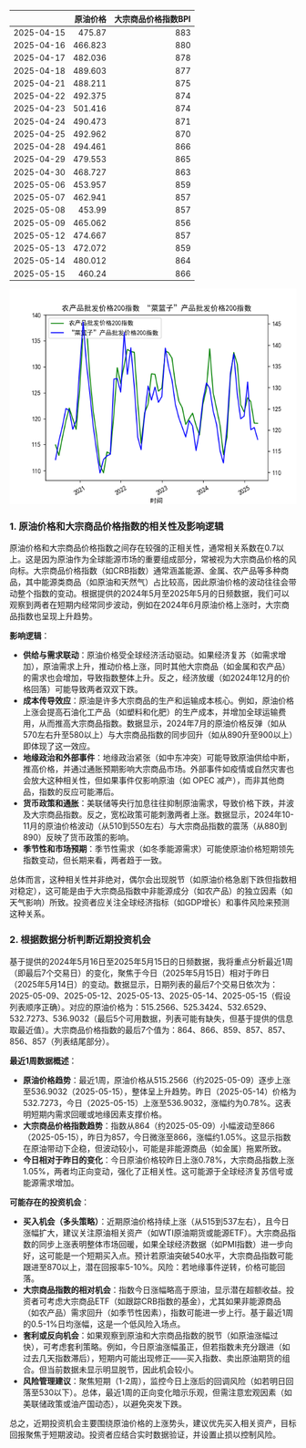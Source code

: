 |            |   原油价格 |   大宗商品价格指数BPI |
|:-----------|-----------:|----------------------:|
| 2025-04-15 |    475.87  |                   883 |
| 2025-04-16 |    466.823 |                   880 |
| 2025-04-17 |    482.036 |                   878 |
| 2025-04-18 |    489.603 |                   877 |
| 2025-04-21 |    488.211 |                   875 |
| 2025-04-22 |    492.375 |                   874 |
| 2025-04-23 |    501.416 |                   874 |
| 2025-04-24 |    490.473 |                   871 |
| 2025-04-25 |    492.962 |                   870 |
| 2025-04-28 |    494.461 |                   866 |
| 2025-04-29 |    479.553 |                   865 |
| 2025-04-30 |    468.727 |                   863 |
| 2025-05-06 |    453.957 |                   859 |
| 2025-05-07 |    462.941 |                   857 |
| 2025-05-08 |    453.99  |                   857 |
| 2025-05-09 |    465.062 |                   856 |
| 2025-05-12 |    474.667 |                   857 |
| 2025-05-13 |    472.072 |                   859 |
| 2025-05-14 |    480.012 |                   864 |
| 2025-05-15 |    460.24  |                   866 |

![图](MSCI_copper.png)

### 1. 原油价格和大宗商品价格指数的相关性及影响逻辑

原油价格和大宗商品价格指数之间存在较强的正相关性，通常相关系数在0.7以上。这是因为原油作为全球能源市场的重要组成部分，常被视为大宗商品价格的风向标。大宗商品价格指数（如CRB指数）通常涵盖能源、金属、农产品等多种商品，其中能源类商品（如原油和天然气）占比较高，因此原油价格的波动往往会带动整个指数的变动。根据提供的2024年5月至2025年5月的日频数据，我们可以观察到两者在短期内经常同步波动，例如在2024年6月原油价格上涨时，大宗商品指数也呈现上升趋势。

**影响逻辑**：
- **供给与需求联动**：原油价格受全球经济活动驱动。如果经济复苏（如需求增加），原油需求上升，推动价格上涨，同时其他大宗商品（如金属和农产品）的需求也会增加，导致指数整体上升。反之，经济放缓（如2024年12月的价格回落）可能导致两者双双下跌。
- **成本传导效应**：原油是许多大宗商品的生产和运输成本核心。例如，原油价格上涨会提高石油化工产品（如塑料和化肥）的生产成本，并增加全球运输费用，从而推高大宗商品指数。数据显示，2024年7月的原油价格反弹（如从570左右升至580以上）与大宗商品指数的同步回升（如从890升至900以上）即体现了这一效应。
- **地缘政治和外部事件**：地缘政治紧张（如中东冲突）可能导致原油供给中断，推高价格，并通过通胀预期影响大宗商品市场。外部事件如疫情或自然灾害也会放大这种相关性，但如果事件仅影响原油（如 OPEC 减产），而非其他商品，指数的反应可能滞后。
- **货币政策和通胀**：美联储等央行加息往往抑制原油需求，导致价格下跌，并波及大宗商品指数。反之，宽松政策可能刺激两者上涨。数据显示，2024年10-11月的原油价格波动（从510到550左右）与大宗商品指数的震荡（从880到890）反映了货币政策的影响。
- **季节性和市场预期**：季节性需求（如冬季能源需求）可能使原油价格短期领先指数变动，但长期来看，两者趋于一致。

总体而言，这种相关性并非绝对，偶尔会出现脱节（如原油价格急剧下跌但指数相对稳定），这可能是由于大宗商品指数中非能源成分（如农产品）的独立因素（如天气影响）所致。投资者应关注全球经济指标（如GDP增长）和事件风险来预测这种关系。

### 2. 根据数据分析判断近期投资机会

基于提供的2024年5月16日至2025年5月15日的日频数据，我将重点分析最近1周（即最后7个交易日）的变化，聚焦于今日（2025年5月15日）相对于昨日（2025年5月14日）的变动。数据显示，日期列表的最后7个交易日依次为：2025-05-09、2025-05-12、2025-05-13、2025-05-14、2025-05-15（假设列表顺序正确）。对应的原油价格为：515.2566、525.3424、532.6529、532.7273、536.9032（最后5个可用数据，列表可能有缺失，但基于提供的信息取最近值）。大宗商品价格指数的最后7个值为：864、866、859、857、857、856、857（列表结尾部分）。

**最近1周数据概述**：
- **原油价格趋势**：最近1周，原油价格从515.2566（约2025-05-09）逐步上涨至536.9032（2025-05-15），整体呈上升趋势。昨日（2025-05-14）价格为532.7273，今日（2025-05-15）上涨至536.9032，涨幅约为0.78%。这表明短期内需求回暖或地缘因素支撑价格。
- **大宗商品价格指数趋势**：指数从864（约2025-05-09）小幅波动至866（2025-05-15），昨日为857，今日微涨至866，涨幅约1.05%。这显示指数在原油带动下企稳，但波动较小，可能是非能源商品（如金属）拖累所致。
- **今日相对于昨日的变化**：今日原油价格较昨日上涨0.78%，大宗商品指数上涨1.05%，两者均正向变动，强化了正相关性。这可能源于全球经济复苏信号或能源需求增加。

**可能存在的投资机会**：
- **买入机会（多头策略）**：近期原油价格持续上涨（从515到537左右），且今日涨幅扩大，建议关注原油相关资产（如WTI原油期货或能源ETF）。大宗商品指数的同步上涨表明整体市场回暖，如果全球经济数据（如PMI指数）进一步向好，这可能是一个短期买入点。预计若原油突破540水平，大宗商品指数可能跟进至870以上，潜在回报率5-10%。风险：若地缘事件逆转，价格可能回落。
- **大宗商品指数的相对机会**：指数今日涨幅略高于原油，显示潜在超额收益。投资者可考虑大宗商品ETF（如跟踪CRB指数的基金），尤其如果非能源商品（如农产品）需求回升（如季节性因素），指数可能进一步上行。基于最近1周的0.5-1%日均涨幅，这是一个低风险入场点。
- **套利或反向机会**：如果观察到原油和大宗商品指数的脱节（如原油涨幅过快），可考虑套利策略。例如，今日原油涨幅虽正，但若指数未充分跟进（如过去几天指数滞后），短期内可能出现修正——买入指数、卖出原油期货的组合。但当前数据未显示明显脱节，因此机会较小。
- **风险管理建议**：聚焦短期（1-2周），监控今日上涨后的回调风险（如若明日回落至530以下）。总体，最近1周的正向变化暗示乐观，但需注意宏观因素（如美联储政策或油产国动态），以避免突发下跌。

总之，近期投资机会主要围绕原油价格的上涨势头，建议优先买入相关资产，目标回报聚焦于短期波动。投资者应结合实时数据验证，并设置止损以控制风险。